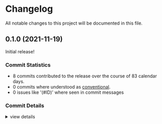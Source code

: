 # Changelog

All notable changes to this project will be documented in this file.

## 0.1.0 (2021-11-19)

Initial release!

### Commit Statistics

<csr-read-only-do-not-edit/>

 - 8 commits contributed to the release over the course of 83 calendar days.
 - 0 commits where understood as [conventional](https://www.conventionalcommits.org).
 - 0 issues like '(#ID)' where seen in commit messages

### Commit Details

<csr-read-only-do-not-edit/>

<details><summary>view details</summary>

 * **Uncategorized**
    - Release freelist v0.1.0, rutter_layout v0.1.0, narui_core v0.1.0, narui_macros v0.1.0, narui_widgets v0.1.0, narui v0.1.0 ([`974b403`](https://github.comgit//apertus-open-source-cinema/narui/commit/974b40366ec6bcd43a6c32883f117b7ca45753d8))
    - Release freelist v0.1.0, rutter_layout v0.1.0, narui_core v0.1.0, narui_macros v0.1.0, narui_widgets v0.1.0, narui v0.1.0 ([`86eb164`](https://github.comgit//apertus-open-source-cinema/narui/commit/86eb1640fe543d25e0e8842181aac6e9b392fe63))
    - add metadata to Cargo.toml files ([`23cb406`](https://github.comgit//apertus-open-source-cinema/narui/commit/23cb406809d31613caa3457eaa983e81b349eab6))
    - optimize KeyMap even further ([`b9a799e`](https://github.comgit//apertus-open-source-cinema/narui/commit/b9a799e87c1b79a34d77f73bbe807f1053b2f0f4))
    - refactoring ([`16f0955`](https://github.comgit//apertus-open-source-cinema/narui/commit/16f0955fc104936fc29627c6bb29567e73ebe664))
    - rework fragments to be stored in a FreeList besides their args ([`4ff7e6d`](https://github.comgit//apertus-open-source-cinema/narui/commit/4ff7e6d1bef469e0517888aa86dc0c1b1a867fbb))
    - fmt + clippy ([`6b78ddb`](https://github.comgit//apertus-open-source-cinema/narui/commit/6b78ddb7ceb337c4e6c1481fccbbcbc900878307))
    - rework VecWithHoles into FreeList, Layouter without Keys ([`afea828`](https://github.comgit//apertus-open-source-cinema/narui/commit/afea828b4e90a404cd1041a3f801d4b2a0ee6bfa))
</details>

